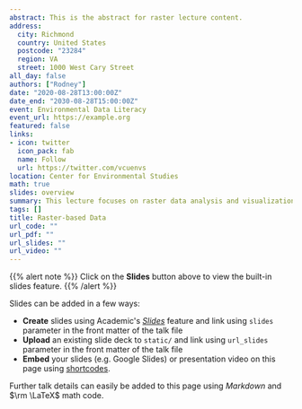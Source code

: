 ```yaml
---
abstract: This is the abstract for raster lecture content.
address:
  city: Richmond
  country: United States
  postcode: "23284"
  region: VA
  street: 1000 West Cary Street
all_day: false
authors: ["Rodney"]
date: "2020-08-28T13:00:00Z"
date_end: "2030-08-28T15:00:00Z"
event: Environmental Data Literacy
event_url: https://example.org
featured: false
links:
- icon: twitter
  icon_pack: fab
  name: Follow
  url: https://twitter.com/vcuenvs
location: Center for Environmental Studies
math: true
slides: overview
summary: This lecture focuses on raster data analysis and visualization.  Rasters are ...
tags: []
title: Raster-based Data
url_code: ""
url_pdf: ""
url_slides: ""
url_video: ""
---
```


{{% alert note %}}
Click on the **Slides** button above to view the built-in slides feature.
{{% /alert %}}

Slides can be added in a few ways:

- **Create** slides using Academic's [*Slides*](https://sourcethemes.com/academic/docs/managing-content/#create-slides) feature and link using `slides` parameter in the front matter of the talk file
- **Upload** an existing slide deck to `static/` and link using `url_slides` parameter in the front matter of the talk file
- **Embed** your slides (e.g. Google Slides) or presentation video on this page using [shortcodes](https://sourcethemes.com/academic/docs/writing-markdown-latex/).

Further talk details can easily be added to this page using *Markdown* and $\rm \LaTeX$ math code.
